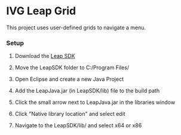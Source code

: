 # IVG Leap Grid

This project uses user-defined grids to navigate a menu.

### Setup
1. Download the [Leap SDK]
2. Move the LeapSDK folder to C:/Program Files/
3. Open Eclipse and create a new Java Project
4. Add the LeapJava.jar (in LeapSDK/lib) file to the build path
5. Click the small arrow next to LeapJava.jar in the libraries window
6. Click "Native library location" and select edit
7. Navigate to the LeapSDK/lib/ and select x64 or x86



   [Leap SDK]: <https://developer.leapmotion.com/downloads>

